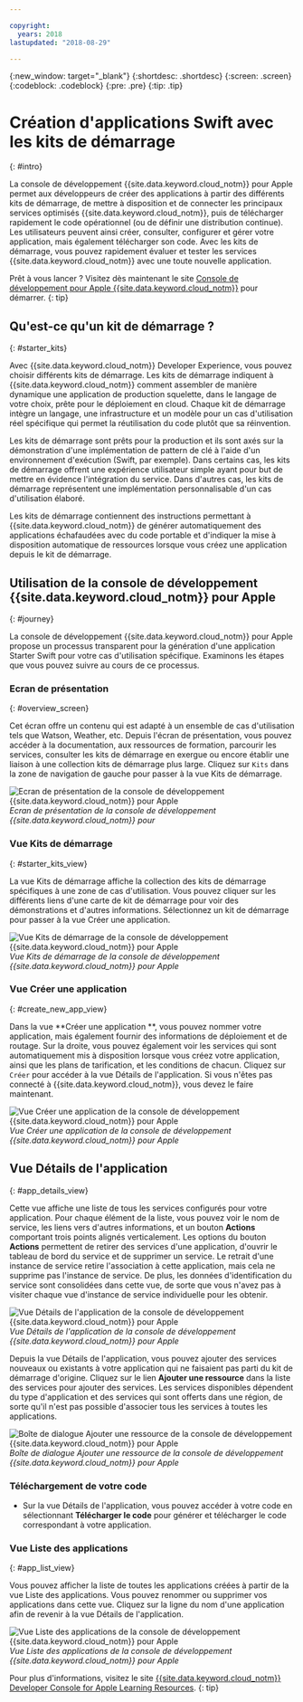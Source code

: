 ```yaml
---

copyright:
  years: 2018
lastupdated: "2018-08-29"

---
```

{:new_window: target="_blank"}
{:shortdesc: .shortdesc}
{:screen: .screen}
{:codeblock: .codeblock}
{:pre: .pre}
{:tip: .tip}

# Création d'applications Swift avec les kits de démarrage
{: #intro}

La console de développement {{site.data.keyword.cloud_notm}} pour Apple permet aux développeurs de créer des applications à partir des différents kits de démarrage, de mettre à disposition et de connecter les principaux services optimisés {{site.data.keyword.cloud_notm}}, puis de télécharger rapidement le code opérationnel (ou de définir une distribution continue). Les utilisateurs peuvent ainsi créer, consulter, configurer et gérer votre application, mais également télécharger son code. Avec les kits de démarrage, vous pouvez rapidement évaluer et tester les services {{site.data.keyword.cloud_notm}} avec une toute nouvelle application.

Prêt à vous lancer ? Visitez dès maintenant le site [Console de développement pour Apple {{site.data.keyword.cloud_notm}}](https://console.bluemix.net/developer/appledevelopment/starter-kits) pour démarrer.
{: tip}

## Qu'est-ce qu'un kit de démarrage ?
{: #starter_kits}

Avec {{site.data.keyword.cloud_notm}} Developer Experience, vous pouvez choisir différents kits de démarrage. Les kits de démarrage indiquent à {{site.data.keyword.cloud_notm}} comment assembler de manière dynamique une application de production squelette, dans le langage de votre choix, prête pour le déploiement en cloud. Chaque kit de démarrage intègre un langage, une infrastructure et un modèle pour un cas d'utilisation réel spécifique qui permet la réutilisation du code plutôt que sa réinvention.

Les kits de démarrage sont prêts pour la production et ils sont axés sur la démonstration d'une implémentation de pattern de clé à l'aide d'un environnement d'exécution (Swift, par exemple). Dans certains cas, les kits de démarrage offrent une expérience utilisateur simple ayant pour but de mettre en évidence l'intégration du service. Dans d'autres cas, les kits de démarrage représentent une implémentation personnalisable d'un cas d'utilisation élaboré.

Les kits de démarrage contiennent des instructions permettant à {{site.data.keyword.cloud_notm}} de générer automatiquement des applications échafaudées avec du code portable et d'indiquer la mise à disposition automatique de ressources lorsque vous créez une application depuis le kit de démarrage.

## Utilisation de la console de développement {{site.data.keyword.cloud_notm}} pour Apple
{: #journey}

La console de développement {{site.data.keyword.cloud_notm}} pour Apple propose un processus transparent pour la génération d'une application Starter Swift pour votre cas d'utilisation spécifique. Examinons les étapes que vous pouvez suivre au cours de ce processus.

### Ecran de présentation
{: #overview_screen}

Cet écran offre un contenu qui est adapté à un ensemble de cas d'utilisation tels que Watson, Weather, etc. Depuis l'écran de présentation, vous pouvez accéder à la documentation, aux ressources de formation, parcourir les services, consulter les kits de démarrage en exergue ou encore établir une liaison à une collection kits de démarrage plus large. Cliquez sur `Kits` dans la zone de navigation de gauche pour passer à la vue Kits de démarrage.

![Ecran de présentation de la console de développement {{site.data.keyword.cloud_notm}} pour Apple](images/overview_screen.png "Ecran de présentation") <br> *Ecran de présentation de la console de développement {{site.data.keyword.cloud_notm}} pour*

### Vue Kits de démarrage
{: #starter_kits_view}

La vue Kits de démarrage affiche la collection des kits de démarrage spécifiques à une zone de cas d'utilisation. Vous pouvez cliquer sur les différents liens d'une carte de kit de démarrage pour voir des démonstrations et d'autres informations. Sélectionnez un kit de démarrage pour passer à la vue Créer une application.

![Vue Kits de démarrage de la console de développement {{site.data.keyword.cloud_notm}} pour Apple](images/starter_kits_screen.png "Vue Kits de démarrage") <br> *Vue Kits de démarrage de la console de développement {{site.data.keyword.cloud_notm}} pour Apple*

### Vue Créer une application 
{: #create_new_app_view}

Dans la vue **Créer une application **, vous pouvez nommer votre application, mais également fournir des informations de déploiement et de routage. Sur la droite, vous pouvez également voir les services qui sont automatiquement mis à disposition lorsque vous créez votre application, ainsi que les plans de tarification, et les conditions de chacun. Cliquez sur `Créer` pour accéder à la vue Détails de l'application. Si vous n'êtes pas connecté à {{site.data.keyword.cloud_notm}}, vous devez le faire maintenant.

![Vue Créer une application de la console de développement {{site.data.keyword.cloud_notm}} pour Apple](images/create_new_project_screen.png "Vue Créer une application ") <br> *Vue Créer une application de la console de développement {{site.data.keyword.cloud_notm}} pour Apple*

## Vue Détails de l'application 
{: #app_details_view}

Cette vue affiche une liste de tous les services configurés pour votre application. Pour chaque élément de la liste, vous pouvez voir le nom de service, les liens vers d'autres informations, et un bouton **Actions** comportant trois points alignés verticalement. Les options du bouton **Actions** permettent de retirer des services d'une application, d'ouvrir le tableau de bord du service et de supprimer un service. Le retrait d'une instance de service retire l'association à cette application, mais cela ne supprime pas l'instance de service. De plus, les données d'identification du service sont consolidées dans cette vue, de sorte que vous n'avez pas à visiter chaque vue d'instance de service individuelle pour les obtenir.

![Vue Détails de l'application de la console de développement {{site.data.keyword.cloud_notm}} pour Apple](images/project_details_screen.png "Vue Détails de l'application ") <br> *Vue Détails de l'application de la console de développement {{site.data.keyword.cloud_notm}} pour Apple*

Depuis la vue Détails de l'application, vous pouvez ajouter des services nouveaux ou existants à votre application qui ne faisaient pas parti du kit de démarrage d'origine. Cliquez sur le lien **Ajouter une ressource** dans la liste des services pour ajouter des services. Les services disponibles dépendent du type d'application et des services qui sont offerts dans une région, de sorte qu'il n'est pas possible d'associer tous les services à toutes les applications.

![Boîte de dialogue Ajouter une ressource de la console de développement {{site.data.keyword.cloud_notm}} pour Apple](images/add_resource_screen.png "Boîte de dialogue Ajouter une ressource") <br> *Boîte de dialogue Ajouter une ressource de la console de développement {{site.data.keyword.cloud_notm}} pour Apple*

### Téléchargement de votre code

* Sur la vue Détails de l'application, vous pouvez accéder à votre code en sélectionnant **Télécharger le code** pour générer et télécharger le code correspondant à votre application.

### Vue Liste des applications
{: #app_list_view}

Vous pouvez afficher la liste de toutes les applications créées à partir de la vue Liste des applications. Vous pouvez renommer ou supprimer vos applications dans cette vue. Cliquez sur la ligne du nom d'une application afin de revenir à la vue Détails de l'application.

![Vue Liste des applications de la console de développement {{site.data.keyword.cloud_notm}} pour Apple](images/project_list_screen.png "Vue Liste des applications") <br> *Vue Liste des applications de la console de développement {{site.data.keyword.cloud_notm}} pour Apple*

Pour plus d'informations, visitez le site [{{site.data.keyword.cloud_notm}} Developer Console for Apple Learning Resources](https://console.bluemix.net/developer/appledevelopment/learning-resources).
{: tip}
